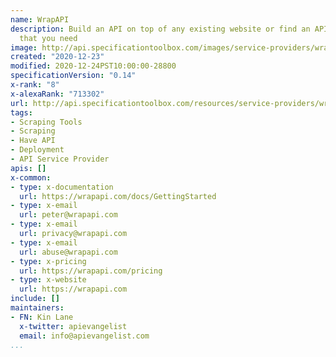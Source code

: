```yaml
---
name: WrapAPI
description: Build an API on top of any existing website or find an API for a site
  that you need
image: http://api.specificationtoolbox.com/images/service-providers/wrapapi.jpg
created: "2020-12-23"
modified: 2020-12-24PST10:00:00-28800
specificationVersion: "0.14"
x-rank: "8"
x-alexaRank: "713302"
url: http://api.specificationtoolbox.com/resources/service-providers/wrapapi/
tags:
- Scraping Tools
- Scraping
- Have API
- Deployment
- API Service Provider
apis: []
x-common:
- type: x-documentation
  url: https://wrapapi.com/docs/GettingStarted
- type: x-email
  url: peter@wrapapi.com
- type: x-email
  url: privacy@wrapapi.com
- type: x-email
  url: abuse@wrapapi.com
- type: x-pricing
  url: https://wrapapi.com/pricing
- type: x-website
  url: https://wrapapi.com
include: []
maintainers:
- FN: Kin Lane
  x-twitter: apievangelist
  email: info@apievangelist.com
...
```

